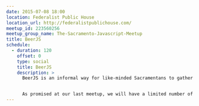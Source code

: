 ```yaml
---
date: 2015-07-08 18:00
location: Federalist Public House
location_url: http://federalistpublichouse.com/
meetup_id: 223560256
meetup_group_name: The-Sacramento-Javascript-Meetup
title: BeerJS
schedule:
  - duration: 120
    offset: 0
    type: social
    title: BeerJS
    description: >
      BeerJS is an informal way for like-minded Sacramentans to gather around and chat about Javascript over a nice, tasty, beverage.


      As promised at our last meetup, we will have a limited number of BeerJS pint glasses to give out on a first come, first serve basis! And thanks to our sponsor TEKSystems, they'll come with a free beer in them!
---
```

